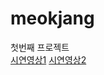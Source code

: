 # meokjang
첫번째 프로젝트  
[시연영상1](https://www.youtube.com/watch?v=xfbeaknQn4c&list=PLvWnTskXZlxgEKfVGaQmo_Ot0lrcEP1_B&index=1&ab_channel=%EA%B9%80%EC%A0%95%EC%9A%B1)
[시연영상2](https://www.youtube.com/watch?v=Q_-bhB2bFtY&list=PL_7NtlLw495ILtVoNX8EM2ZRbFTe26Dy0&ab_channel=silver)

